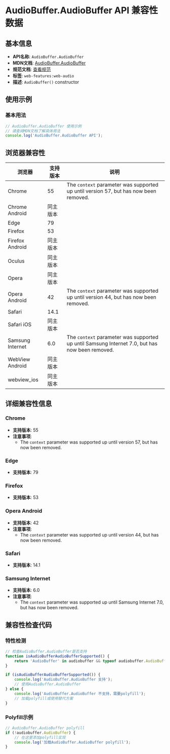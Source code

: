 # AudioBuffer.AudioBuffer API 兼容性数据

## 基本信息

- **API名称**: `AudioBuffer.AudioBuffer`
- **MDN文档**: [AudioBuffer.AudioBuffer](https://developer.mozilla.org/docs/Web/API/AudioBuffer/AudioBuffer)
- **规范文档**: [查看规范](https://webaudio.github.io/web-audio-api/#dom-audiobuffer-audiobuffer)
- **标签**: `web-features:web-audio`
- **描述**: `AudioBuffer()` constructor

## 使用示例

### 基本用法

```javascript
// AudioBuffer.AudioBuffer 使用示例
// 请查阅MDN文档了解具体用法
console.log('AudioBuffer.AudioBuffer API');
```

## 浏览器兼容性

| 浏览器 | 支持版本 | 说明 |
|--------|----------|------|
| Chrome | 55 | The `context` parameter was supported up until version 57, but has now been removed. |
| Chrome Android | 同主版本 |  |
| Edge | 79 |  |
| Firefox | 53 |  |
| Firefox Android | 同主版本 |  |
| Oculus | 同主版本 |  |
| Opera | 同主版本 |  |
| Opera Android | 42 | The `context` parameter was supported up until version 44, but has now been removed. |
| Safari | 14.1 |  |
| Safari iOS | 同主版本 |  |
| Samsung Internet | 6.0 | The `context` parameter was supported up until Samsung Internet 7.0, but has now been removed. |
| WebView Android | 同主版本 |  |
| webview_ios | 同主版本 |  |

## 详细兼容性信息

### Chrome

- **支持版本**: 55
- **注意事项**:
  - The `context` parameter was supported up until version 57, but has now been removed.

### Edge

- **支持版本**: 79

### Firefox

- **支持版本**: 53

### Opera Android

- **支持版本**: 42
- **注意事项**:
  - The `context` parameter was supported up until version 44, but has now been removed.

### Safari

- **支持版本**: 14.1

### Samsung Internet

- **支持版本**: 6.0
- **注意事项**:
  - The `context` parameter was supported up until Samsung Internet 7.0, but has now been removed.

## 兼容性检查代码

### 特性检测

```javascript
// 检查AudioBuffer.AudioBuffer是否支持
function isAudioBufferAudioBufferSupported() {
    return 'AudioBuffer' in audiobuffer && typeof audiobuffer.AudioBuffer === 'function';
}

if (isAudioBufferAudioBufferSupported()) {
    console.log('AudioBuffer.AudioBuffer 支持');
    // 使用AudioBuffer.AudioBuffer
} else {
    console.log('AudioBuffer.AudioBuffer 不支持，需要polyfill');
    // 加载polyfill或使用替代方案
}
```

### Polyfill示例

```javascript
// AudioBuffer.AudioBuffer polyfill
if (!audiobuffer.AudioBuffer) {
    // 在这里添加polyfill实现
    console.log('加载AudioBuffer.AudioBuffer polyfill');
}
```

